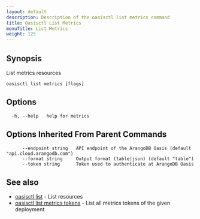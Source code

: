 ```yaml
---
layout: default
description: Description of the oasisctl list metrics command
title: Oasisctl List Metrics
menuTitle: List Metrics
weight: 125
---
```

## Synopsis
List metrics resources

```
oasisctl list metrics [flags]
```

## Options
```
  -h, --help   help for metrics
```

## Options Inherited From Parent Commands
```
      --endpoint string   API endpoint of the ArangoDB Oasis (default "api.cloud.arangodb.com")
      --format string     Output format (table|json) (default "table")
      --token string      Token used to authenticate at ArangoDB Oasis
```

## See also
* [oasisctl list](_index.md)	 - List resources
* [oasisctl list metrics tokens](list-metrics-tokens.md)	 - List all metrics tokens of the given deployment

